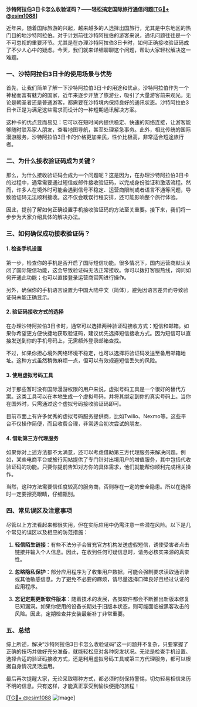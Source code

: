 **沙特阿拉伯3日卡怎么收验证码？——轻松搞定国际旅行通信问题[[TG💪+ @esim1088](https://t.me/s/esim1088)]**

近年来，随着国际旅游的兴起，越来越多的人选择出国旅行，尤其是中东地区的热门目的地沙特阿拉伯。对于计划前往沙特阿拉伯的游客来说，通讯问题往往是一个不可忽视的重要环节。尤其是在办理沙特阿拉伯3日卡时，如何正确接收验证码成了不少人心中的疑虑。今天，我们就来详细聊聊这个问题，帮助大家轻松解决这一难题。

### 一、沙特阿拉伯3日卡的使用场景与优势

首先，让我们简单了解一下沙特阿拉伯3日卡的用途和优点。沙特阿拉伯作为一个神秘而富有魅力的国家，近年来逐步开放了旅游业，吸引了大量游客前来观光。无论是朝圣者还是普通游客，都需要在沙特境内保持良好的通讯状态。沙特阿拉伯3日卡正是为满足这些需求而设计的一种短期通讯解决方案。

这种卡的优点显而易见：它可以在短时间内提供稳定、快速的网络连接，让游客能够随时联系家人朋友，查看地图导航，甚至处理紧急事务。此外，相比传统的国际漫游服务，沙特阿拉伯3日卡的价格更加亲民，性价比极高，非常适合短途旅行者。

### 二、为什么接收验证码成为关键？

那么，为什么接收验证码会成为一个问题呢？这是因为，在办理沙特阿拉伯3日卡的过程中，通常需要通过短信或邮件接收验证码，以完成身份验证和激活流程。然而，许多人在境外时可能会遇到信号不稳定、运营商限制或者语言不通等问题，导致验证码无法顺利接收。这不仅会耽误行程安排，还可能影响整个旅行体验。

因此，提前了解如何正确设置手机接收验证码的方法至关重要。接下来，我们将一步步为大家介绍具体的解决办法。

### 三、如何确保成功接收验证码？

#### 1. 检查手机设置

第一步，检查你的手机是否开启了国际短信功能。很多情况下，国内运营商默认关闭了国际短信功能，这会导致验证码无法正常接收。你可以拨打客服热线，询问如何开通此功能；也可以直接登录运营商官网进行操作。

另外，确保你的手机语言设置为中国大陆中文（简体），避免因语言差异而导致验证码未能正确显示。

#### 2. 验证码接收方式的选择

在办理沙特阿拉伯3日卡时，通常可以选择两种验证码接收方式：短信和邮箱。如果你希望更方便快捷地获取验证码，建议优先选择短信接收方式。因为短信可以直接发送到你的手机号码上，无需额外登录邮箱查找。

不过，如果你担心境外网络环境不稳定，也可以选择将验证码发送至备用邮箱地址。这种方式虽然稍微麻烦一点，但可以有效规避短信丢失的风险。

#### 3. 使用虚拟号码工具

对于那些暂时没有国际漫游权限的用户来说，虚拟号码工具是一个很好的替代方案。这类工具可以在本地生成一个虚拟号码，并将其绑定到你的真实号码上。当你在国外时，只需通过这个虚拟号码接收验证码即可。

目前市面上有许多优秀的虚拟号码服务提供商，比如Twilio、Nexmo等。这些平台不仅操作简便，而且收费合理，非常适合初次尝试的朋友。

#### 4. 借助第三方代理服务

如果你对上述方法都不太满意，还可以考虑借助第三方代理服务来解决问题。例如，某些电商平台或旅行网站提供了专门针对出境用户的增值服务，其中包括代收验证码的功能。只要你提前告知对方你的具体需求，他们就能帮你顺利完成相关操作。

当然，这种方法需要信任度较高的服务商，否则存在一定的安全隐患。所以在选择时一定要擦亮眼睛，仔细甄别。

### 四、常见误区及注意事项

尽管以上方法看起来都很实用，但在实际应用中仍需注意一些潜在风险。以下是几个常见的误区以及相应的防范措施：

1. **轻信陌生链接**：有些不法分子会冒充官方机构发送虚假短信，诱使受害者点击链接并输入个人信息。因此，在收到任何可疑信息时，请务必核实来源的真实性。
   
2. **忽略隐私保护**：部分应用程序为了收集用户数据，可能会强制要求读取通讯录或其他敏感信息。为了避免不必要的麻烦，请尽量选择口碑良好且经过认证的应用程序。

3. **忘记定期更新软件版本**：随着技术的发展，各类软件都会不断推出新版本修复已知漏洞。如果你使用的设备长期处于旧版本状态，则可能面临被黑客攻击的风险。因此，定期检查并安装最新补丁非常重要。

### 五、总结

综上所述，解决“沙特阿拉伯3日卡怎么收验证码”这一问题并不复杂，只要掌握了正确的技巧并做好充分准备，就能轻松应对各种突发状况。无论是检查手机设置、选择合适的验证码接收方式，还是利用虚拟号码工具或第三方代理服务，都可以根据自身情况灵活运用。

最后再次提醒大家，无论采取哪种方式，都必须时刻保持警惕，切勿轻易相信来历不明的信息。只有这样，才能真正享受到愉快便捷的旅程！

[[TG💪+ @esim1088](https://t.me/s/esim1088) ![Image](https://i.postimg.cc/4NQfJmqS/Snipaste-2025-05-13-00-14-12.png)]